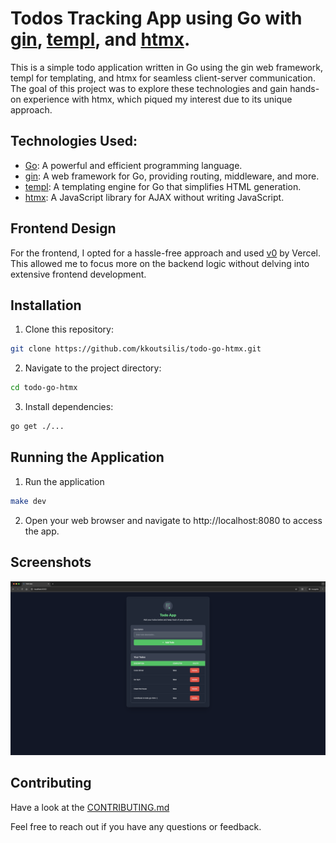 # Todos Tracking App using Go with [gin](https://gin-gonic.com/), [templ](https://templ.guide/), and [htmx](https://htmx.org/).


This is a simple todo application written in Go using the gin web framework, templ for templating, and htmx for seamless client-server communication. The goal of this project was to explore these technologies and gain hands-on experience with htmx, which piqued my interest due to its unique approach.

## Technologies Used:

- [Go](https://golang.org/): A powerful and efficient programming language.
- [gin](https://gin-gonic.com/): A web framework for Go, providing routing, middleware, and more.
- [templ](https://templ.guide/): A templating engine for Go that simplifies HTML generation.
- [htmx](https://htmx.org/): A JavaScript library for AJAX without writing JavaScript.

## Frontend Design

For the frontend, I opted for a hassle-free approach and used [v0](https://v0.dev/) by Vercel. This allowed me to focus more on the backend logic without delving into extensive frontend development.

## Installation

1. Clone this repository:

```bash
git clone https://github.com/kkoutsilis/todo-go-htmx.git
```

2. Navigate to the project directory:
```bash
cd todo-go-htmx
```

3. Install dependencies:
```bash
go get ./...
```

## Running the Application

1. Run the application
```bash
make dev
```

2. Open your web browser and navigate to http://localhost:8080 to access the app.

## Screenshots

![Todo App](app.png)

## Contributing

Have a look at the [CONTRIBUTING.md](CONTRIBUTING.md)

Feel free to reach out if you have any questions or feedback.
